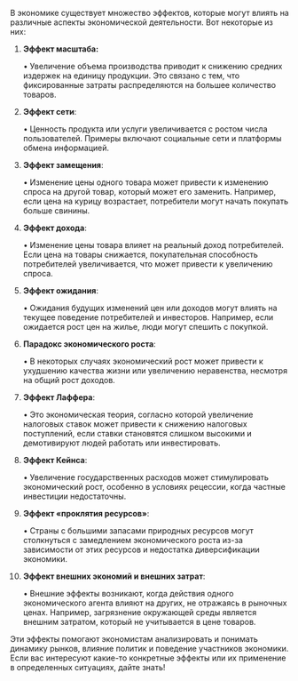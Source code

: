 В экономике существует множество эффектов, которые могут влиять на различные аспекты экономической деятельности. Вот некоторые из них:

1. **Эффект масштаба:**

   • Увеличение объема производства приводит к снижению средних издержек на единицу продукции. Это связано с тем, что фиксированные затраты распределяются на большее количество товаров.

2. **Эффект сети**:

   • Ценность продукта или услуги увеличивается с ростом числа пользователей. Примеры включают социальные сети и платформы обмена информацией.

3. **Эффект замещения**:

   • Изменение цены одного товара может привести к изменению спроса на другой товар, который может его заменить. Например, если цена на курицу возрастает, потребители могут начать покупать больше свинины.

4. **Эффект дохода**:

   • Изменение цены товара влияет на реальный доход потребителей. Если цена на товары снижается, покупательная способность потребителей увеличивается, что может привести к увеличению спроса.

5. **Эффект ожидания**:

   • Ожидания будущих изменений цен или доходов могут влиять на текущее поведение потребителей и инвесторов. Например, если ожидается рост цен на жилье, люди могут спешить с покупкой.

6. **Парадокс экономического роста**:

   • В некоторых случаях экономический рост может привести к ухудшению качества жизни или увеличению неравенства, несмотря на общий рост доходов.

7. **Эффект Лаффера**:

   • Это экономическая теория, согласно которой увеличение налоговых ставок может привести к снижению налоговых поступлений, если ставки становятся слишком высокими и демотивируют людей работать или инвестировать.

8. **Эффект Кейнса**:

   • Увеличение государственных расходов может стимулировать экономический рост, особенно в условиях рецессии, когда частные инвестиции недостаточны.

9. **Эффект «проклятия ресурсов»**:

   • Страны с большими запасами природных ресурсов могут столкнуться с замедлением экономического роста из-за зависимости от этих ресурсов и недостатка диверсификации экономики.

10. **Эффект внешних экономий и внешних затрат**:

    • Внешние эффекты возникают, когда действия одного экономического агента влияют на других, не отражаясь в рыночных ценах. Например, загрязнение окружающей среды является внешним затратом, который не учитывается в цене товаров.

Эти эффекты помогают экономистам анализировать и понимать динамику рынков, влияние политик и поведение участников экономики. Если вас интересуют какие-то конкретные эффекты или их применение в определенных ситуациях, дайте знать!